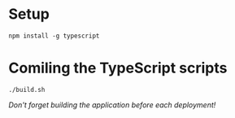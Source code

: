 # Setup
`npm install -g typescript`

# Comiling the TypeScript scripts
`./build.sh`

*Don't forget building the application before each deployment!*
